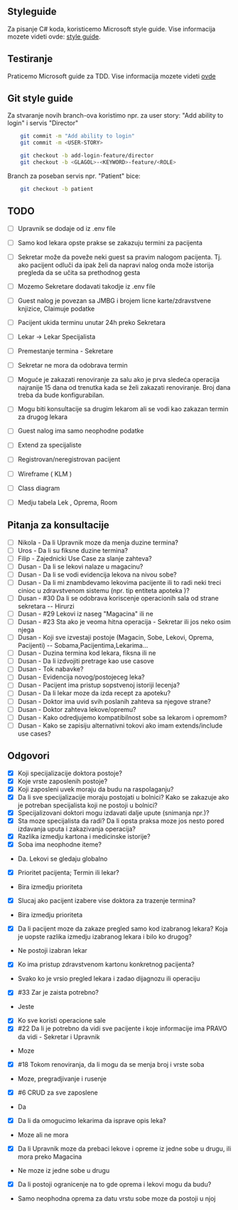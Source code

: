 ## Styleguide

Za pisanje C# koda, koristicemo Microsoft style guide.
Vise informacija mozete videti ovde: [style guide](https://docs.microsoft.com/en-us/dotnet/csharp/programming-guide/inside-a-program/coding-conventions).

## Testiranje

Praticemo Microsoft guide za TDD. Vise informacija mozete videti [ovde](https://docs.microsoft.com/en-us/visualstudio/test/quick-start-test-driven-development-with-test-explorer?view=vs-2019)

## Git style guide

Za stvaranje novih branch-ova koristimo npr. za user story: "Add ability to login" i servis "Director"

```bash
    git commit -m "Add ability to login"
    git commit -m <USER-STORY>
```
  
```bash
    git checkout -b add-login-feature/director
    git checkout -b <GLAGOL>-<KEYWORD>-feature/<ROLE>
```
  
Branch za poseban servis npr. "Patient" bice:
  
```bash
    git checkout -b patient
```

## TODO

- [ ] Upravnik se dodaje od iz .env file
- [ ] Samo kod lekara opste prakse se zakazuju termini za pacijenta
- [ ] Sekretar može da poveže neki guest sa pravim nalogom pacijenta. Tj. ako pacijent odluči da ipak želi da napravi nalog onda može istorija pregleda da se učita sa prethodnog gesta
- [ ] Mozemo Sekretare dodavati takodje iz .env file
- [ ] Guest nalog je povezan sa JMBG i brojem licne karte/zdravstvene knjizice, Claimuje podatke
- [ ] Pacijent ukida terminu unutar 24h preko Sekretara 
- [ ] Lekar -> Lekar Specijalista
- [ ] Premestanje termina - Sekretare
- [ ] Sekretar ne mora da odobrava termin
- [ ] Moguće je zakazati renoviranje za salu ako je prva sledeća operacija najranije 15 dana od trenutka kada se želi zakazati renoviranje. Broj dana treba da bude konfigurabilan.
- [ ] Mogu biti konsultacije sa drugim lekarom ali se vodi kao zakazan termin za drugog lekara
- [ ] Guest nalog ima samo neophodne podatke

- [ ] Extend za specijaliste
- [ ] Registrovan/neregistrovan pacijent 
- [ ] Wireframe ( KLM )
- [ ] Class diagram
- [ ] Medju tabela Lek , Oprema, Room

## Pitanja za konsultacije

- [ ] Nikola - Da li Upravnik moze da menja duzine termina?
- [ ] Uros   - Da li su fiksne duzine termina? 
- [ ] Filip  - Zajednicki Use Case za slanje zahteva?
- [ ] Dusan  - Da li se lekovi nalaze u magacinu?
- [ ] Dusan  - Da li se vodi evidencija lekova na nivou sobe?
- [ ] Dusan  - Da li mi znambdevamo lekovima pacijente ili to radi neki treci cinioc u zdravstvenom sistemu (npr. tip entiteta apoteka )?
- [ ] Dusan  - #30 Da li se odobrava koriscenje operacionih sala od strane sekretara
-- Hirurzi
- [ ] Dusan  - #29 Lekovi iz naseg "Magacina" ili ne
- [ ] Dusan  - #23 Sta ako je veoma hitna operacija - Sekretar ili jos neko osim njega
- [ ] Dusan  - Koji sve izvestaji postoje (Magacin, Sobe, Lekovi, Oprema, Pacijenti)
-- Sobama,Pacijentima,Lekarima...
- [ ] Dusan  - Duzina termina kod lekara, fiksna ili ne
- [ ] Dusan  - Da li izdvojiti pretrage kao use casove
- [ ] Dusan  - Tok nabavke?
- [ ] Dusan  - Evidencija novog/postojeceg leka?
- [ ] Dusan  - Pacijent ima pristup sopstvenoj istoriji lecenja?
- [ ] Dusan  - Da li lekar moze da izda recept za apoteku?
- [ ] Dusan  - Doktor ima uvid svih poslanih zahteva sa njegove strane?
- [ ] Dusan  - Doktor zahteva lekove/opremu?
- [ ] Dusan  - Kako odredjujemo kompatibilnost sobe sa lekarom i opremom?
- [ ] Dusan  - Kako se zapisiju alternativni tokovi ako imam extends/include use cases?

## Odgovori

- [x] Koji specijalizacije doktora postoje?
- [x] Koje vrste zaposlenih postoje?
- [x] Koji zaposleni uvek moraju da budu na raspolaganju?
- [x] Da li sve specijalizacije moraju postojati u bolnici? Kako se zakazuje ako je potreban specijalista koji ne postoji u bolnici?
- [x] Specijalizovani doktori mogu izdavati dalje upute (snimanja npr.)?
- [x] Sta moze specijalista da radi? Da li opsta praksa moze jos nesto pored izdavanja uputa i zakazivanja operacija?
- [x] Razlika izmedju kartona i medicinske istorije?  
- [x] Soba ima neophodne iteme?
- Da. Lekovi se gledaju globalno 
- [x] Prioritet pacijenta; Termin ili lekar?
- Bira izmedju prioriteta
- [x] Slucaj ako pacijent izabere vise doktora za trazenje termina?
- Bira izmedju prioriteta
- [x] Da li pacijent moze da zakaze pregled samo kod izabranog lekara? Koja je uopste razlika izmedju izabranog lekara i bilo ko drugog?
- Ne postoji izabran lekar
- [x] Ko ima pristup zdravstvenom kartonu konkretnog pacijenta?
- Svako ko je vrsio pregled lekara i zadao dijagnozu ili operaciju
- [x] #33 Zar je zaista potrebno?
- Jeste
- [x] Ko sve koristi operacione sale
- [x] #22 Da li je potrebno da vidi sve pacijente i koje informacije ima PRAVO da vidi - Sekretar i Upravnik
- Moze
- [x] #18 Tokom renoviranja, da li mogu da se menja broj i vrste soba
- Moze, pregradjivanje i rusenje
- [x] #6 CRUD za sve zaposlene
- Da
- [x] Da li da omogucimo lekarima da isprave opis leka?
- Moze ali ne mora
- [x] Da li Upravnik moze da prebaci lekove i opreme iz jedne sobe u drugu, ili mora preko Magacina
- Ne moze iz jedne sobe u drugu
- [x] Da li postoji ogranicenje na to gde oprema i lekovi mogu da budu?
- Samo neophodna oprema za datu vrstu sobe moze da postoji u njoj



